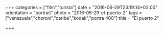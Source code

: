 +++
categories = ["film","turista"]
date = "2016-06-29T23:19:14+02:00"
orientation = "portrait"
photo = "2016-06-29-el-puerto-2"
tags = ["venezuela","choroní","caribe","kodak","portra 400"]
title = "El puerto 2"

+++
